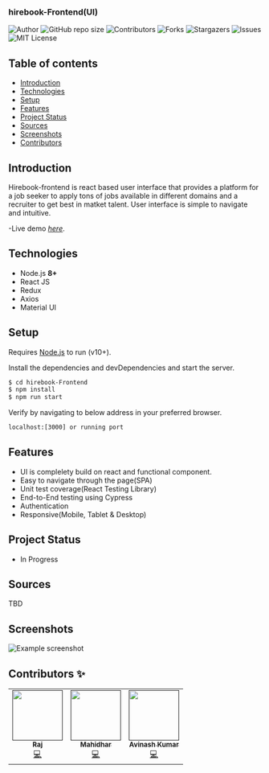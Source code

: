 ### hirebook-Frontend(UI)

![Author](https://img.shields.io/badge/author-@n4alphapesto-blue.svg?style=for-the-badge)
![GitHub repo size](https://img.shields.io/github/repo-size/n4alphapesto/hirebook-frontend?style=for-the-badge)
![Contributors](https://img.shields.io/github/contributors/n4alphaPesto/hirebook-frontend.svg?style=for-the-badge)
![Forks](https://img.shields.io/github/forks/n4alphaPesto/hirebook-frontend.svg?style=for-the-badge)
![Stargazers](https://img.shields.io/github/stars/n4alphapesto/hirebook-frontend.svg?style=for-the-badge)
![Issues](https://img.shields.io/github/issues/n4alphapesto/hirebook-frontend.svg?style=for-the-badge)
![MIT License](https://img.shields.io/github/license/n4alphaPesto/hirebook-frontend.svg?style=for-the-badge)


## Table of contents
* [Introduction](#intro)
* [Technologies](#technologies)
* [Setup](#setup)
* [Features](#features)
* [Project Status](#project-status)
* [Sources](#sources)
* [Screenshots](#screenshots)
* [Contributors](#contributors)

## Introduction
Hirebook-frontend is react based user interface that provides a platform for a job seeker to apply tons of jobs available in different domains and a recruiter to get best in matket talent. User interface is simple to navigate and intuitive.

-Live demo [_here_](https://www.example.com).

## Technologies
  - Node.js **8+**
  - React JS
  - Redux
  - Axios
  - Material UI

## Setup

Requires [Node.js](https://nodejs.org/) to run (v10+).

Install the dependencies and devDependencies and start the server.

```sh
$ cd hirebook-Frontend
$ npm install
$ npm run start
```

Verify by navigating to below address in your preferred browser.

```sh
localhost:[3000] or running port
```

## Features
  - UI is complelety build on react and functional component.
  - Easy to navigate through the page(SPA) 
  - Unit test coverage(React Testing Library)
  - End-to-End testing using Cypress
  - Authentication
  - Responsive(Mobile, Tablet & Desktop)

## Project Status
  - In Progress

## Sources
  TBD
  
## Screenshots
![Example screenshot](./img/screenshot.png)


## Contributors ✨

<table>
  <tr>
    <td align="center"><a href=""><img src="" width="100px;" alt=""/><br /><sub><b>Raj</b></sub></a><br /><a href="" title="Code">💻</a></td>
    <td align="center"><a href=""><img src="" width="100px;" alt=""/><br /><sub><b>Mahidhar</b></sub></a><br /><a href="" title="Code">💻</a></td>
    <td align="center"><a href=""><img src="" width="100px;" alt=""/><br /><sub><b>Avinash Kumar</b></sub></a><br /><a href="" title="Code">💻</a></td>
  </tr>
</table>
